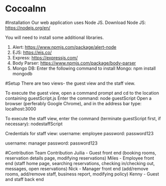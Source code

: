 # CocoaInn

#Installation
Our web application uses Node JS.
Download Node JS: https://nodejs.org/en/

You will need to install some additional libraries.
1. Alert: https://www.npmjs.com/package/alert-node
2. EJS: https://ejs.co/
3. Express: https://expressjs.com/
4. Body Parser: https://www.npmjs.com/package/body-parser
5. Mongo DB: Enter the following command to install Mongo:
  npm install mongodb

#Setup
There are two views- the guest view and the staff view.

To execute the guest view, open a command prompt and cd to the location containing guestScript.js
Enter the command:
node guestScript
Open a browser (perferably Google Chrome), and in the address bar type:
localhost:3000

To execute the staff view, enter the command (terminate guestScript first, if necessary):
nodestaffScript

Credentials for staff view:
username: employee
password: password123

username: manager
password: password123

#Contribution
Team Contribution
Juilia - Guest front end (booking rooms, reservation details page, modifying reservations)
Miles - Employee front end (staff home page, searching reservations, checking in/checking out, messages, open reservations)
Nick - Manager front end (add/remove rooms, add/remove staff, business report, modifying policy)
Kenny - Guest and staff back end
